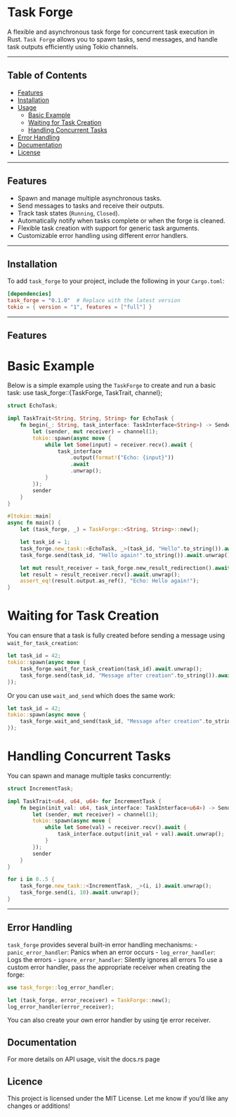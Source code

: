 # Task Forge

A flexible and asynchronous task forge for concurrent task execution in Rust. `Task Forge` allows you to spawn tasks, send messages, and handle task outputs efficiently using Tokio channels.

---

## **Table of Contents**
- [Features](#features)
- [Installation](#installation)
- [Usage](#usage)
  - [Basic Example](#basic-example)
  - [Waiting for Task Creation](#waiting-for-task-creation)
  - [Handling Concurrent Tasks](#handling-concurrent-tasks)
- [Error Handling](#error-handling)
- [Documentation](#documentation)
- [License](#license)

---

## **Features**
- Spawn and manage multiple asynchronous tasks.
- Send messages to tasks and receive their outputs.
- Track task states (`Running`, `Closed`).
- Automatically notify when tasks complete or when the forge is cleaned.
- Flexible task creation with support for generic task arguments.
- Customizable error handling using different error handlers.

---

## **Installation**
To add `task_forge` to your project, include the following in your `Cargo.toml`:
```toml
[dependencies]
task_forge = "0.1.0"  # Replace with the latest version
tokio = { version = "1", features = ["full"] }
```

---

## **Features**

# Basic Example

Below is a simple example using the `TaskForge` to create and run a basic task:
use task_forge::{TaskForge, TaskTrait, channel};

```rust
struct EchoTask;

impl TaskTrait<String, String, String> for EchoTask {
    fn begin(_: String, task_interface: TaskInterface<String>) -> Sender<String> {
        let (sender, mut receiver) = channel(1);
        tokio::spawn(async move {
            while let Some(input) = receiver.recv().await {
                task_interface
                    .output(format!("Echo: {input}"))
                    .await
                    .unwrap();
            }
        });
        sender
    }
}

#[tokio::main]
async fn main() {
    let (task_forge, _) = TaskForge::<String, String>::new();

    let task_id = 1;
    task_forge.new_task::<EchoTask, _>(task_id, "Hello".to_string()).await.unwrap();
    task_forge.send(task_id, "Hello again!".to_string()).await.unwrap();

    let mut result_receiver = task_forge.new_result_redirection().await;
    let result = result_receiver.recv().await.unwrap();
    assert_eq!(result.output.as_ref(), "Echo: Hello again!");
}
```

# Waiting for Task Creation

You can ensure that a task is fully created before sending a message using `wait_for_task_creation`:
```rust
let task_id = 42;
tokio::spawn(async move {
    task_forge.wait_for_task_creation(task_id).await.unwrap();
    task_forge.send(task_id, "Message after creation".to_string()).await.unwrap();
});
```
Or you can use `wait_and_send` which does the same work:
```rust
let task_id = 42;
tokio::spawn(async move {
    task_forge.wait_and_send(task_id, "Message after creation".to_string()).await.unwrap();
});
```

# Handling Concurrent Tasks

You can spawn and manage multiple tasks concurrently:
```rust
struct IncrementTask;

impl TaskTrait<u64, u64, u64> for IncrementTask {
    fn begin(init_val: u64, task_interface: TaskInterface<u64>) -> Sender<u64> {
        let (sender, mut receiver) = channel(1);
        tokio::spawn(async move {
            while let Some(val) = receiver.recv().await {
                task_interface.output(init_val + val).await.unwrap();
            }
        });
        sender
    }
}

for i in 0..5 {
    task_forge.new_task::<IncrementTask, _>(i, i).await.unwrap();
    task_forge.send(i, 10).await.unwrap();
}
```

---

## **Error Handling**

`task_forge` provides several built-in error handling mechanisms:
    - `panic_error_handler`: Panics when an error occurs
    - `log_error_handler`: Logs the errors
    - `ignore_error_handler`: Silently ignores all errors
To use a custom error handler, pass the appropriate receiver when creating the forge:
```rust
use task_forge::log_error_handler;

let (task_forge, error_receiver) = TaskForge::new();
log_error_handler(error_receiver);
```
You can also create your own error handler by using tje error receiver.

## **Documentation**

For more details on API usage, visit the docs.rs page

## **Licence**

This project is licensed under the MIT License.
Let me know if you’d like any changes or additions!
